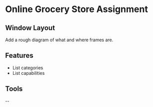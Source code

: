# Online Grocery Store Assignment

## Window Layout
Add a rough diagram of what and where frames are.

## Features
* List categories
* List capabilities

## Tools
--
